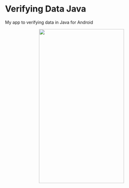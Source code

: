 # Verifying Data Java

My app to verifying data in Java for Android

<div align="center"><img src="https://imgur.com/TyKV3xW.gif" width="280" height="510" align="middle"/></div>
